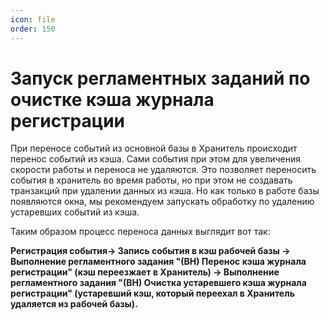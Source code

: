```yaml
---
icon: file
order: 150
---
```


# Запуск регламентных заданий по очистке кэша журнала регистрации

При переносе событий из основной базы в Хранитель происходит перенос событий из кэша. Сами события при этом для увеличения скорости работы и переноса не удаляются.
Это позволяет переносить события в хранитель во время работы, но при этом не создавать транзакций при удалении данных из кэша.
Но как только в работе базы появляются окна, мы рекомендуем запускать обработку по удалению устаревших событий из кэша.

Таким образом процесс переноса данных выглядит вот так:

**Регистрация события→ Запись события в кэш рабочей базы → Выполнение регламентного задания "(ВН) Перенос кэша журнала регистрации" (кэш переезжает в Хранитель) → Выполнение регламентного задания "(ВН) Очистка устаревшего кэша журнала регистрации" (устаревший кэш, который переехал в Хранитель удаляется из рабочей базы).**
